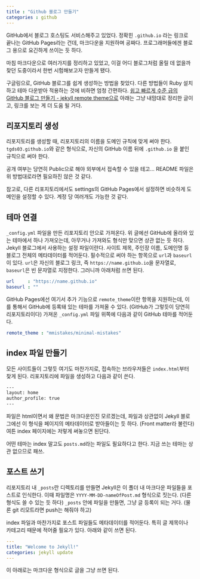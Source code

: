 ```yaml
---
title : "Github 블로그 만들기"
categories : github
---
```


GitHub에서 블로그 호스팅도 서비스해주고 있었다. 정확힌 `.github.io` 라는 링크로 끝나는 GitHub Pages라는 건데, 마크다운을 지원하며 공짜다. 프로그래머들에겐 블로그 용으로 요긴하게 쓰이는 듯 하다.

 마침 마크다운으로 여러가지를 정리하고 있었고, 이걸 어디 블로그처럼 올릴 데 없을까 찾던 도중이라서 한번 시험해보고자 만들게 됐다.

 구글링으로, GitHub 블로그를 쉽게 생성하는 방법을 찾았다. 다른 방법들이 Ruby 설치하고 테마 다운받아 적용하는 것에 비하면 엄청 간편하다. [쉽고 빠르게 수준 급의 GitHub 블로그 만들기 - jekyll remote theme으로](https://dreamgonfly.github.io/2018/01/27/jekyll-remote-theme.html) 아래는 그냥 내맘대로 정리한 글이고, 링크를 보는 게 더 도움 될 거다.



## 리포지토리 생성

 리포지토리를 생성할 때, 리포지토리의 이름을 도메인 규칙에 맞게 써야 한다. `tgds03.github.io`와 같은 형식으로, 자신의 GitHub 이름 뒤에 `.github.io` 을 붙인 규칙으로 써야 한다.

 공개 여부는 당연히 Public으로 해야 외부에서 접속할 수 있을 테고... README 파일은 위 방법대로라면 필요하진 않은 것 같다.

 참고로, 다른 리포지토리에서도 settings의 GitHub Pages에서 설정하면 비슷하게 도메인을 설정할 수 있다. 계정 당 여러개도 가능한 것 같다.



## 테마 연결

 `_config.yml` 파일을 만든 리포지토리 안으로 가져온다. 위 글에선 GitHub에 올라와 있는 테마에서 하나 가져오는데, 아무거나 가져와도 형식만 맞으면 상관 없는 듯 하다. Jekyll 블로그에서 사용하는 설정 파일이란다. 사이트 제목, 주인장 이름, 도메인명 등 블로그 전체의 메타데이터를 적어둔다. 필수적으로 써야 하는 항목으로 `url`과 `baseurl`이 있다. `url`은 자신의 블로그 링크, 즉 `https://name.github.io`을 문자열로, `baseurl`은 빈 문자열로 지정한다. 그러니까 아래처럼 쓰면 된다.

```yaml
url		: "https://name.github.io"
baseurl	: ""
```



 GitHub Pages에선 여기서 추가 기능으로 `remote_theme`이란 항목을 지원하는데, 이를 통해서 GitHub에 등록돼 있는 테마를 가져올 수 있다. (GitHub가 그렇듯이 당연히 리포지토리이다) 가져온 `_config.yml` 파일 위쪽에 다음과 같이 GitHub 테마를 적어둔다. 

```yaml
remote_theme : "mmistakes/minimal-mistakes"
```



## index 파일 만들기

 모든 사이트들이 그렇듯 여기도 마찬가지로, 접속하는 브라우저들은 `index.html`부터 찾게 된다. 리포지토리에 파일을 생성하고 다음과 같이 쓴다.

```html
---
layout: home
author_profile: true
---
```

 파일은 html이면서 왜 문법은 마크다운인진 모르겠는데, 파일과 상관없이 Jekyll 블로그에선 이 형식을 페이지의 메타데이터로 받아들이는 듯 하다. (Front matter라 불린다) 여튼 index 페이지에는 저렇게 써놓으면 된단다.

 어떤 테마는 index 말고도 `posts.md`라는 파일도 필요하다고 한다. 지금 쓰는 테마는 상관 없으므로 패쓰.



## 포스트 쓰기

  리포지토리 내 `_posts`란 디렉토리를 만들면 Jekyll은 이 폴더 내 마크다운 파일들을 포스트로 인식한다. 이때 파일명은 `YYYY-MM-DD-nameOfPost.md` 형식으로 짓는다. (다른 형식도 쓸 수 있는 듯 하다) `_posts` 안에 파일을 만들면, 그냥 글 등록이 되는 거다. (물론 git 리모트라면 push는 해줘야 하고)

 index 파일과 마찬가지로 포스트 파일들도 메타데이터를 적어둔다. 특히 글 제목이나 카테고리 때문에 적어줄 필요가 있다. 아래와 같이 쓰면 된다.

```yaml
---
title: "Welcome to Jekyll!"
categories: jekyll update
---
```

 이 아래로는 마크다운 형식으로 글을 그냥 쓰면 된다.